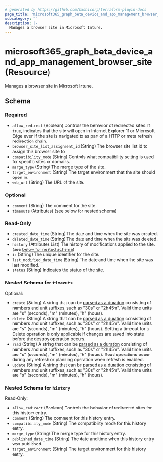 ```yaml
---
# generated by https://github.com/hashicorp/terraform-plugin-docs
page_title: "microsoft365_graph_beta_device_and_app_management_browser_site Resource - microsoft365"
subcategory: ""
description: |-
  Manages a browser site in Microsoft Intune.
---
```


# microsoft365_graph_beta_device_and_app_management_browser_site (Resource)

Manages a browser site in Microsoft Intune.



<!-- schema generated by tfplugindocs -->
## Schema

### Required

- `allow_redirect` (Boolean) Controls the behavior of redirected sites. If `true`, indicates that the site will open in Internet Explorer 11 or Microsoft Edge even if the site is navigated to as part of a HTTP or meta refresh redirection chain.
- `browser_site_list_assignment_id` (String) The browser site list id to assign this browser site to.
- `compatibility_mode` (String) Controls what compatibility setting is used for specific sites or domains.
- `merge_type` (String) The merge type of the site.
- `target_environment` (String) The target environment that the site should open in.
- `web_url` (String) The URL of the site.

### Optional

- `comment` (String) The comment for the site.
- `timeouts` (Attributes) (see [below for nested schema](#nestedatt--timeouts))

### Read-Only

- `created_date_time` (String) The date and time when the site was created.
- `deleted_date_time` (String) The date and time when the site was deleted.
- `history` (Attributes List) The history of modifications applied to the site. (see [below for nested schema](#nestedatt--history))
- `id` (String) The unique identifier for the site.
- `last_modified_date_time` (String) The date and time when the site was last modified.
- `status` (String) Indicates the status of the site.

<a id="nestedatt--timeouts"></a>
### Nested Schema for `timeouts`

Optional:

- `create` (String) A string that can be [parsed as a duration](https://pkg.go.dev/time#ParseDuration) consisting of numbers and unit suffixes, such as "30s" or "2h45m". Valid time units are "s" (seconds), "m" (minutes), "h" (hours).
- `delete` (String) A string that can be [parsed as a duration](https://pkg.go.dev/time#ParseDuration) consisting of numbers and unit suffixes, such as "30s" or "2h45m". Valid time units are "s" (seconds), "m" (minutes), "h" (hours). Setting a timeout for a Delete operation is only applicable if changes are saved into state before the destroy operation occurs.
- `read` (String) A string that can be [parsed as a duration](https://pkg.go.dev/time#ParseDuration) consisting of numbers and unit suffixes, such as "30s" or "2h45m". Valid time units are "s" (seconds), "m" (minutes), "h" (hours). Read operations occur during any refresh or planning operation when refresh is enabled.
- `update` (String) A string that can be [parsed as a duration](https://pkg.go.dev/time#ParseDuration) consisting of numbers and unit suffixes, such as "30s" or "2h45m". Valid time units are "s" (seconds), "m" (minutes), "h" (hours).


<a id="nestedatt--history"></a>
### Nested Schema for `history`

Read-Only:

- `allow_redirect` (Boolean) Controls the behavior of redirected sites for this history entry.
- `comment` (String) The comment for this history entry.
- `compatibility_mode` (String) The compatibility mode for this history entry.
- `merge_type` (String) The merge type for this history entry.
- `published_date_time` (String) The date and time when this history entry was published.
- `target_environment` (String) The target environment for this history entry.
